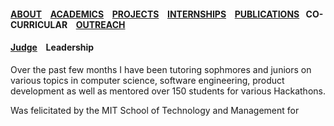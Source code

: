 #### [ABOUT](./index.md) &ensp; [ACADEMICS](./academics.md) &ensp; [PROJECTS](./projects.md) &ensp; [INTERNSHIPS](./internships.md) &ensp; [PUBLICATIONS](./research.md) &ensp;CO-CURRICULAR &ensp; [OUTREACH](./outreach.md)


#### [Judge](./coCurricular.md) &ensp; Leadership &ensp;


Over the past few months I have been tutoring sophmores and juniors on various topics in computer science, software engineering, product development as well as mentored over 150 students for various Hackathons.

Was felicitated by the MIT School of Technology and Management for 

